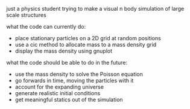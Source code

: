 just a physics student trying to make a visual n body simulation of large scale structures

what the code can currently do:
- place stationary particles on a 2D grid at random positions
- use a cic method to allocate mass to a mass density grid
- display the mass density using gnuplot

what the code should be able to do in the future:
- use the mass density to solve the Poisson equation
- go forwards in time, moving the particles with it
- account for the expanding universe
- generate realistic initial conditions
- get meaningful statics out of the simulation